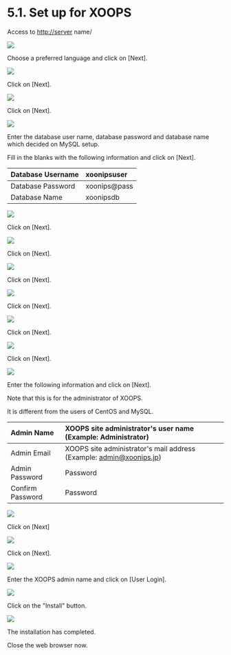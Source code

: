# 5.1. Set up for XOOPS

Access to [http://server](http://server) name/

![](../../.gitbook/assets/xoops01%20%281%29.png)

Choose a preferred language and click on \[Next\].

![](../../.gitbook/assets/xoops02.png)

Click on \[Next\].

![](../../.gitbook/assets/xoops03.png)

Click on \[Next\].

![](../../.gitbook/assets/xoops04.png)

Enter the database user name, database password and database name which decided on MySQL setup.

Fill in the blanks with the following information and click on \[Next\].

| Database Username | xoonipsuser |
| :--- | :--- |
| Database Password | xoonips@pass |
| Database Name | xoonipsdb |

![](../../.gitbook/assets/xoops05%20%281%29.png)

Click on \[Next\].

![](../../.gitbook/assets/xoops06.png)

Click on \[Next\].

![](../../.gitbook/assets/xoops07%20%281%29.png)

Click on \[Next\].

![](../../.gitbook/assets/xoops08%20%281%29.png)

Click on \[Next\].

![](../../.gitbook/assets/xoops09%20%281%29.png)

Click on \[Next\].

![](../../.gitbook/assets/xoops10%20%281%29.png)

Click on \[Next\].

![](../../.gitbook/assets/xoops11%20%281%29.png)

Enter the following information and click on \[Next\].

Note that this is for the administrator of XOOPS.

It is different from the users of CentOS and MySQL.

| Admin Name | XOOPS site administrator's user name \(Example: Administrator\) |
| :--- | :--- |
| Admin Email | XOOPS site administrator's mail address \(Example: admin@xoonips.jp\) |
| Admin Password | Password |
| Confirm Password | Password |

![](../../.gitbook/assets/xoops12%20%281%29.png)

Click on \[Next\]

![](../../.gitbook/assets/xoops13%20%281%29.png)

Click on \[Next\].

![](../../.gitbook/assets/xoops14%20%281%29.png)

Enter the XOOPS admin name and click on \[User Login\].

![](../../.gitbook/assets/xoops15%20%281%29.png)

Click on the "Install" button.

![](../../.gitbook/assets/xoops16.png)

The installation has completed.

Close the web browser now.

